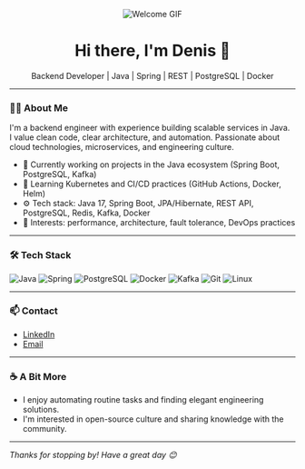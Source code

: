 <p align="center">
  <img src="https://c.tenor.com/QmVTfQw3pjYAAAAd/tenor.gif" alt="Welcome GIF" />
</p>
<h1 align="center">Hi there, I'm Denis 👋</h1>
<p align="center">
  Backend Developer | Java | Spring | REST | PostgreSQL | Docker
</p>

---

### 👨‍💻 About Me

I'm a backend engineer with experience building scalable services in Java.  
I value clean code, clear architecture, and automation. Passionate about cloud technologies, microservices, and engineering culture.

- 🔭 Currently working on projects in the Java ecosystem (Spring Boot, PostgreSQL, Kafka)
- 🌱 Learning Kubernetes and CI/CD practices (GitHub Actions, Docker, Helm)
- ⚙️ Tech stack: Java 17, Spring Boot, JPA/Hibernate, REST API, PostgreSQL, Redis, Kafka, Docker
- 🧠 Interests: performance, architecture, fault tolerance, DevOps practices

---

### 🛠 Tech Stack

![Java](https://img.shields.io/badge/-Java-007396?logo=java&logoColor=white&style=for-the-badge)
![Spring](https://img.shields.io/badge/-Spring-6DB33F?logo=spring&logoColor=white&style=for-the-badge)
![PostgreSQL](https://img.shields.io/badge/-PostgreSQL-336791?logo=postgresql&logoColor=white&style=for-the-badge)
![Docker](https://img.shields.io/badge/-Docker-2496ED?logo=docker&logoColor=white&style=for-the-badge)
![Kafka](https://img.shields.io/badge/-Kafka-231F20?logo=apachekafka&logoColor=white&style=for-the-badge)
![Git](https://img.shields.io/badge/-Git-F05032?logo=git&logoColor=white&style=for-the-badge)
![Linux](https://img.shields.io/badge/-Linux-FCC624?logo=linux&logoColor=black&style=for-the-badge)

---

### 📫 Contact

- [LinkedIn](https://www.linkedin.com/in/denis-zajtsev)
- [Email](mailto:zajtsevcareer@gmail.com)

---

### ☕ A Bit More

- I enjoy automating routine tasks and finding elegant engineering solutions.
- I'm interested in open-source culture and sharing knowledge with the community.

---

_Thanks for stopping by! Have a great day 😊_
